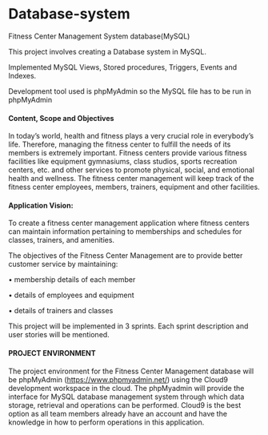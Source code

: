 # Database-system
Fitness Center Management System database(MySQL)

This project involves creating a Database system in MySQL.

Implemented MySQL Views, Stored procedures, Triggers, Events and Indexes. 

Development tool used is phpMyAdmin so the MySQL file has to be run in phpMyAdmin

#### Content, Scope and Objectives

In today’s world, health and fitness plays a very crucial role in everybody’s life. Therefore, managing the fitness center to fulfill the needs of its members is extremely important.
Fitness centers provide various fitness facilities like equipment gymnasiums, class studios, sports recreation centers, etc. and other services to promote physical, social, and emotional health and wellness. The fitness center management will keep track of the fitness center employees, members, trainers, equipment and other facilities.
 
#### Application Vision: 

To create a fitness center management application where fitness centers can maintain information pertaining to memberships and schedules for classes, trainers, and amenities.
 
The objectives of the Fitness Center Management are to provide better customer service by maintaining:

•   	membership details of each member

•   	details of employees and equipment

•   	details of trainers and classes
 

This project will be implemented in 3 sprints. Each sprint description and user stories will be mentioned.

#### PROJECT ENVIRONMENT
 
The project environment for the Fitness Center Management database will be phpMyAdmin (https://www.phpmyadmin.net/) using the Cloud9 development workspace in the cloud. 
The phpMyadmin will provide the interface for MySQL database management system through which data storage, retrieval and operations can be performed. 
Cloud9 is the best option as all team members already have an account and have the knowledge in how to perform operations in this application.

